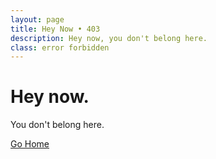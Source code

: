 ```yaml
---
layout: page
title: Hey Now • 403
description: Hey now, you don't belong here.
class: error forbidden
---
```


# Hey now.

You don't belong here.

<a class="btn" href="{{ site.baseurl }}/">Go Home</a>